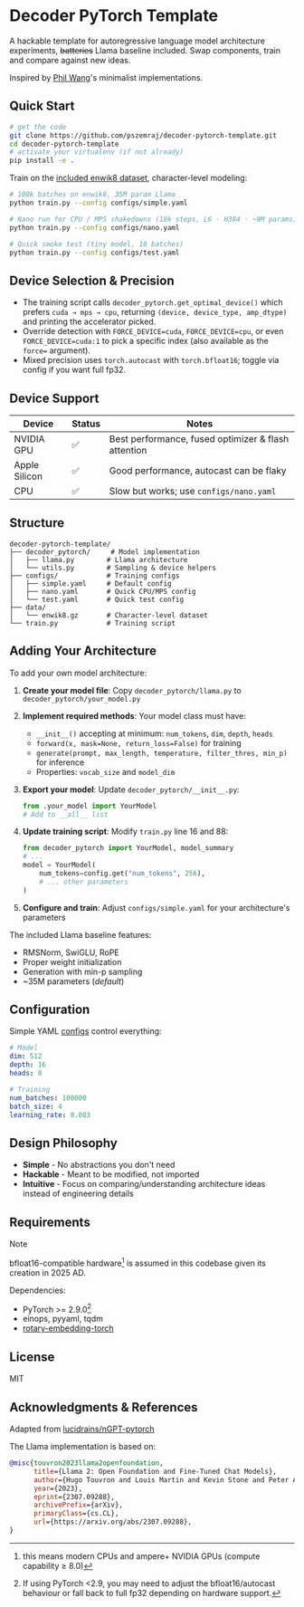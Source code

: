 # Decoder PyTorch Template

A hackable template for autoregressive language model architecture experiments,  ~~batteries~~ Llama baseline included. Swap components, train and compare against new ideas.

Inspired by [Phil Wang](https://github.com/lucidrains)'s minimalist implementations.

## Quick Start

```bash
# get the code
git clone https://github.com/pszemraj/decoder-pytorch-template.git
cd decoder-pytorch-template
# activate your virtualenv (if not already)
pip install -e .
```

Train on the [included enwik8 dataset](data/README.md), character-level modeling:

```bash
# 100k batches on enwik8, 35M param Llama
python train.py --config configs/simple.yaml

# Nano run for CPU / MPS shakedowns (10k steps, L6 · H384 · ~9M params)
python train.py --config configs/nano.yaml

# Quick smoke test (tiny model, 10 batches)
python train.py --config configs/test.yaml
```

## Device Selection & Precision

- The training script calls `decoder_pytorch.get_optimal_device()` which prefers `cuda → mps → cpu`, returning `(device, device_type, amp_dtype)` and printing the accelerator picked.
- Override detection with `FORCE_DEVICE=cuda`, `FORCE_DEVICE=cpu`, or even `FORCE_DEVICE=cuda:1` to pick a specific index (also available as the `force=` argument).
- Mixed precision uses `torch.autocast` with `torch.bfloat16`; toggle via config if you want full fp32.

## Device Support

| Device        | Status | Notes                                               |
| ------------- | ------ | --------------------------------------------------- |
| NVIDIA GPU    | ✅      | Best performance, fused optimizer & flash attention |
| Apple Silicon | ✅      | Good performance, autocast can be flaky             |
| CPU           | ✅      | Slow but works; use `configs/nano.yaml`             |

## Structure

```text
decoder-pytorch-template/
├── decoder_pytorch/     # Model implementation
│   ├── llama.py        # Llama architecture
│   └── utils.py        # Sampling & device helpers
├── configs/            # Training configs
│   ├── simple.yaml     # Default config
│   ├── nano.yaml       # Quick CPU/MPS config
│   └── test.yaml       # Quick test config
├── data/
│   └── enwik8.gz       # Character-level dataset
└── train.py            # Training script
```

## Adding Your Architecture

To add your own model architecture:

1. **Create your model file**: Copy `decoder_pytorch/llama.py` to `decoder_pytorch/your_model.py`

2. **Implement required methods**: Your model class must have:
   - `__init__()` accepting at minimum: `num_tokens`, `dim`, `depth`, `heads`
   - `forward(x, mask=None, return_loss=False)` for training
   - `generate(prompt, max_length, temperature, filter_thres, min_p)` for inference
   - Properties: `vocab_size` and `model_dim`

3. **Export your model**: Update `decoder_pytorch/__init__.py`:

   ```python
   from .your_model import YourModel
   # Add to __all__ list
   ```

4. **Update training script**: Modify `train.py` line 16 and 88:

   ```python
   from decoder_pytorch import YourModel, model_summary
   # ...
   model = YourModel(
       num_tokens=config.get("num_tokens", 256),
       # ... other parameters
   )
   ```

5. **Configure and train**: Adjust `configs/simple.yaml` for your architecture's parameters

The included Llama baseline features:

- RMSNorm, SwiGLU, RoPE
- Proper weight initialization
- Generation with min-p sampling
- ~35M parameters (_default_)

## Configuration

Simple YAML [configs](configs/) control everything:

```yaml
# Model
dim: 512
depth: 16
heads: 8

# Training
num_batches: 100000
batch_size: 4
learning_rate: 0.003
```

## Design Philosophy

- **Simple** - No abstractions you don't need
- **Hackable** - Meant to be modified, not imported
- **Intuitive** - Focus on comparing/understanding architecture ideas instead of engineering details

## Requirements

> [!NOTE]
> bfloat16-compatible hardware[^1] is assumed in this codebase given its creation in 2025 AD.

[^1]: this means modern CPUs and ampere+ NVIDIA GPUs (compute capability ≥ 8.0)

Dependencies:

- PyTorch >= 2.9.0[^2]
- einops, pyyaml, tqdm
- [rotary-embedding-torch](https://github.com/lucidrains/rotary-embedding-torch)

[^2]: If using PyTorch <2.9, you may need to adjust the bfloat16/autocast behaviour or fall back to full fp32 depending on hardware support.

## License

MIT

## Acknowledgments & References

Adapted from [lucidrains/nGPT-pytorch](https://github.com/lucidrains/nGPT-pytorch)

The Llama implementation is based on:

```bibtex
@misc{touvron2023llama2openfoundation,
      title={Llama 2: Open Foundation and Fine-Tuned Chat Models},
      author={Hugo Touvron and Louis Martin and Kevin Stone and Peter Albert and Amjad Almahairi and Yasmine Babaei and Nikolay Bashlykov and Soumya Batra and Prajjwal Bhargava and Shruti Bhosale and Dan Bikel and Lukas Blecher and Cristian Canton Ferrer and Moya Chen and Guillem Cucurull and David Esiobu and Jude Fernandes and Jeremy Fu and Wenyin Fu and Brian Fuller and Cynthia Gao and Vedanuj Goswami and Naman Goyal and Anthony Hartshorn and Saghar Hosseini and Rui Hou and Hakan Inan and Marcin Kardas and Viktor Kerkez and Madian Khabsa and Isabel Kloumann and Artem Korenev and Punit Singh Koura and Marie-Anne Lachaux and Thibaut Lavril and Jenya Lee and Diana Liskovich and Yinghai Lu and Yuning Mao and Xavier Martinet and Todor Mihaylov and Pushkar Mishra and Igor Molybog and Yixin Nie and Andrew Poulton and Jeremy Reizenstein and Rashi Rungta and Kalyan Saladi and Alan Schelten and Ruan Silva and Eric Michael Smith and Ranjan Subramanian and Xiaoqing Ellen Tan and Binh Tang and Ross Taylor and Adina Williams and Jian Xiang Kuan and Puxin Xu and Zheng Yan and Iliyan Zarov and Yuchen Zhang and Angela Fan and Melanie Kambadur and Sharan Narang and Aurelien Rodriguez and Robert Stojnic and Sergey Edunov and Thomas Scialom},
      year={2023},
      eprint={2307.09288},
      archivePrefix={arXiv},
      primaryClass={cs.CL},
      url={https://arxiv.org/abs/2307.09288},
}
```
